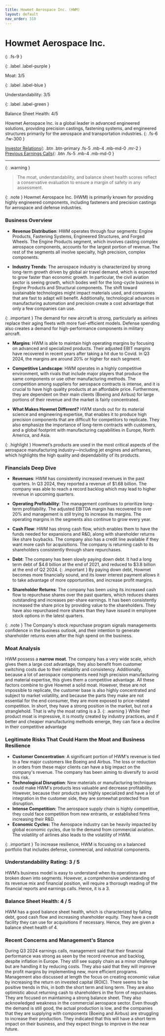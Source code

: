 ```yaml
---
title: Howmet Aerospace Inc. (HWM)
layout: default
nav_order: 310
---
```


# Howmet Aerospace Inc.
{: .fs-9 }

{: .label .label-purple }

Moat: 3/5

{: .label .label-blue }

Understandability: 3/5

{: .label .label-green }

Balance Sheet Health: 4/5

Howmet Aerospace Inc. is a global leader in advanced engineered solutions, providing precision castings, fastening systems, and engineered structures primarily for the aerospace and transportation industries.
{: .fs-6 .fw-300 }

[Investor Relations](https://www.google.com/search?q=HWM+investor+relations){: .btn .btn-primary .fs-5 .mb-4 .mb-md-0 .mr-2 }
[Previous Earnings Calls](https://discountingcashflows.com/company/HWM/transcripts/){: .btn .fs-5 .mb-4 .mb-md-0 }

---

{: .warning }
>The moat, understandability, and balance sheet health scores reflect a conservative evaluation to ensure a margin of safety in any assessment.



{: .note }
Howmet Aerospace Inc. (HWM) is primarily known for providing highly engineered components, including fasteners and precision castings for aerospace and defense industries.

### Business Overview

*  **Revenue Distribution**: HWM operates through four segments: Engine Products, Fastening Systems, Engineered Structures, and Forged Wheels. The Engine Products segment, which involves casting complex aerospace components, accounts for the largest portion of revenue. The rest of the segments all involve specialty, high precision, complex components.

   
*  **Industry Trends**: The aerospace industry is characterized by strong long-term growth driven by global air travel demand, which is expected to grow faster than economic growth. In particular, the civil aviation sector is seeing growth, which bodes well for the long-cycle business in Engine Products and Structural components. The shift toward sustainable technologies might impact materials used, and companies that are fast to adapt will benefit. Additionally, technological advances in manufacturing automation and precision create a cost advantage that only a few companies can use. 

{: .important }
The demand for new aircraft is strong, particularly as airlines replace their aging fleets with more fuel-efficient models. Defense spending also creates a demand for high-performance components in military aircraft.

*  **Margins**: HWM is able to maintain high operating margins by focusing on advanced and specialized products. Their adjusted EBIT margins have recovered in recent years after taking a hit due to Covid. In Q3 2024, the margins are around 20% or higher for each segment. 

*  **Competitive Landscape**: HWM operates in a highly competitive environment, with rivals that include major players that produce the same components or use other manufacturing methods. The competition among suppliers for aerospace contracts is intense, and it is crucial to have high quality products at an affordable price. Furthermore, they are dependent on their main clients (Boeing and Airbus) for large portions of their revenue and the market is fairly concentrated.

*  **What Makes Howmet Different?** HWM stands out for its material science and engineering expertise, that enables it to produce high precision components that are difficult for competitors to replicate. They also emphasize the importance of long-term contracts with customers, and a global footprint with manufacturing capabilities in Europe, North America, and Asia.

{: .highlight }
Howmet’s products are used in the most critical aspects of the aerospace manufacturing industry—including jet engines and airframes, which highlights the high quality and dependability of its products.


### Financials Deep Dive

*  **Revenues**: HWM has consistently increased revenues in the past quarters. In Q3 2024, they reported a revenue of $1.68 billion. The company was able to reach a record backlog which may lead to higher revenue in upcoming quarters.
*  **Operating Profitability**: The management continues to prioritize long-term profitability. The adjusted EBITDA margin has recovered to over 20% and management is still trying to increase its margins. The operating margins in the segments also continue to grow every year.
* **Cash Flow**: HWM has strong cash flow, which enables them to have the funds needed for expansions and R&D, along with shareholder returns like share buybacks. The company also has a credit line available if they want more cash for acquisitions. The company is returning cash to its shareholders consistently through share repurchases.
*  **Debt**: The company has been slowly paying down debt. It had a long term debt of $4.6 billion at the end of 2021, and reduced to $3.8 billion at the end of Q2 2024.
{: .important }
By paying down debt, Howmet becomes more financially sound, and its lower interest payment allows it to take advantage of more opportunities, and increase profit margins.

   
*  **Shareholder Returns**: The company has been using its increased cash flow to repurchase shares over the past quarters, which reduces shares outstanding and increases per-share earnings. It has been consistently increased the share price by providing value to the shareholders. They have also repurchased more shares than they have issued in employee stock options in the latest quarters.

{: .note }
The Company's stock repurchase program signals managements confidence in the business outlook, and their intention to generate shareholder returns even after the high spend on the business.
   
### Moat Analysis
HWM possess a **narrow moat**. The company has a very wide scale, which gives them a large cost advantage, they also benefit from customer switching costs due to their reliability and consistency. Additionally, because a lot of aerospace components need high precision manufacturing and material expertise, this gives them a competitive advantage. All these factors combine to give Howmet a solid moat.
 However, these are not impossible to replicate, the customer base is also highly concentrated and subject to market volatility, and because the parts they make are not essential for the end consumer, they are more exposed to price-related competition. In short, they have a strong position in the market, but not a stranglehold. That is why the moat rating is a 3.
{: .warning }
While their product moat is impressive, it is mostly created by industry practices, and if better and cheaper manufacturing methods emerge, they can face a decline in their competitive advantage

### Legitimate Risks That Could Harm the Moat and Business Resilience
*  **Customer Concentration**: A significant portion of HWM's revenue is tied to a few major customers like Boeing and Airbus. The loss or reduction in orders from these major clients can have a big impact on the company's revenue. The company has been aiming to diversify to avoid this risk.
*   **Technological Disruption**: New materials or manufacturing techniques could make HWM's products less valuable and decrease profitability. However, because their products are highly specialized and have a lot of integration in the customer side, they are somewhat protected from disruption.
* **Intense Competition:** The aerospace supply chain is highly competitive, they could face competition from new entrants, or established firms increasing their R&D.
*   **Economic Cycles:** The Aerospace industry can be heavily impacted by global economic cycles, due to the demand from commercial aviation. The volatility of airlines also leads to the volatility of HWM. 

{: .important }
To increase resilience, HWM is focusing on a balanced portfolio that includes defense, commercial, and industrial components.


### Understandability Rating: 3 / 5
HWM’s business model is easy to understand when its operations are broken down into segments. However, a comprehensive understanding of its revenue mix and financial position, will require a thorough reading of the financial reports and earnings calls. Hence, it is a 3.

### Balance Sheet Health: 4 / 5
HWM has a good balance sheet health, which is characterized by falling debt, good cash flow and increasing shareholder equity. They have a credit facility they can use for acquisitions if necessary. Hence, they are given a balance sheet health of 4.

###  Recent Concerns and Management's Stance
During Q3 2024 earnings calls, management said that their financial performance was strong as seen by the record revenue and backlog, despite inflation in Europe. They still see supply chain as a minor challenge but are handling it by reducing costs. They also said that they will improve the profit margins by implementing new, more efficient programs.
Management also discussed at length the focus on creating economic value by increasing the return on invested capital (ROIC). There seems to be positive trends in this, in both the short term and long term. They are also optimistic about returning cash to shareholders in the form of repurchases. They are focused on maintaining a strong balance sheet.
They also acknowledged weakness in the commercial aerospace sector. Even though the demand is still good, the actual production is low, and the companies that they are supplying with components (Boeing and Airbus) are struggling to increase their production. They indicated that this will have a short term impact on their business, and they expect things to improve in the near future.